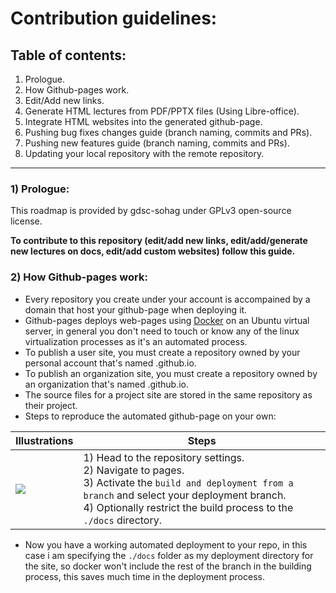 # Contribution guidelines: 

## Table of contents:
1) Prologue.
2) How Github-pages work.
3) Edit/Add new links.
4) Generate HTML lectures from PDF/PPTX files (Using Libre-office).
5) Integrate HTML websites into the generated github-page.
6) Pushing bug fixes changes guide (branch naming, commits and PRs).
7) Pushing new features guide (branch naming, commits and PRs).
8) Updating your local repository with the remote repository.
-----------------------------------

### 1) Prologue:

This roadmap is provided by gdsc-sohag under GPLv3 open-source license.

**To contribute to this repository (edit/add new links, edit/add/generate new lectures on docs, edit/add custom websites) follow this guide.**

### 2) How Github-pages work: 

- Every repository you create under your account is accompained by a domain that host your github-page when deploying it.
- Github-pages deploys web-pages using [Docker](https://www.docker.com/) on an Ubuntu virtual server, in general you don't need to touch or know any 
of the linux virtualization processes as it's an automated process.
- To publish a user site, you must create a repository owned by your personal account that's named <username>.github.io. 
- To publish an organization site, you must create a repository owned by an organization that's named <organization>.github.io.
- The source files for a project site are stored in the same repository as their project. 
- Steps to reproduce the automated github-page on your own: 
  
| Illustrations | Steps |
|----------------------|-----------|
| ![](https://user-images.githubusercontent.com/60224159/208230918-88ba1b46-da92-4ef0-ad1e-01d798d5372d.png) | 1) Head to the repository settings. <br/>2) Navigate to pages. <br> 3) Activate the `build and deployment from a branch` and select your deployment branch. <br> 4) Optionally restrict the build process to the `./docs` directory. |

- Now you have a working automated deployment to your repo, in this case i am specifying the `./docs` folder as my deployment directory for the site, so docker won't include the rest of the branch in the building process, this saves much time in the deployment process.

